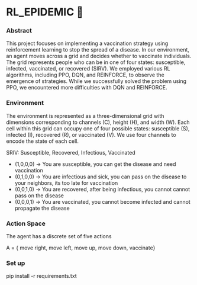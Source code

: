 # RL_EPIDEMIC :syringe:

### Abstract 
This project focuses on implementing a vaccination strategy using reinforcement learning to stop the spread of a disease. In our environment, an agent moves across a grid and decides whether to vaccinate individuals. The grid represents people who can be in one of four states: susceptible, infected, vaccinated, or recovered (SIRV). We employed various RL algorithms, including PPO, DQN, and REINFORCE, to observe the emergence of strategies. While we successfully solved the problem using PPO, we encountered more difficulties with DQN and REINFORCE.

### Environment
The environment is represented as a three-dimensional grid with dimensions corresponding to channels (C), height (H), and width (W). Each cell within this grid can occupy one of four possible states: susceptible (S), infected (I), recovered (R), or vaccinated (V). We use four channels to encode the state of each cell. 

SRIV: Susceptible, Recovered, Infectious, Vaccinated 
- (1,0,0,0) -> You are susceptible, you can get the disease and need vaccination
- (0,1,0,0) -> You are infectious and sick, you can pass on the disease to your neighbors, its too late for vaccination
- (0,0,1,0) -> You are recovered, after being infectious, you cannot cannot pass on the disease 
- (0,0,0,1) -> You are vaccinated, you cannot become infected and cannot propagate the disease

### Action Space
The agent has a discrete set of five actions

A = { move right, move left, move up, move down, vaccinate}


### Set up
pip install -r requirements.txt
